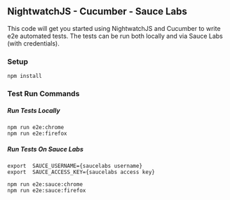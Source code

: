 ## NightwatchJS - Cucumber - Sauce Labs

This code will get you started using NightwatchJS and Cucumber to write e2e automated tests.  The tests can be run both locally and via Sauce Labs (with credentials).

### Setup

```
npm install
```

### Test Run Commands
##### Run Tests Locally
```
npm run e2e:chrome
npm run e2e:firefox
```
##### Run Tests On Sauce Labs
```
export  SAUCE_USERNAME={saucelabs username}
export  SAUCE_ACCESS_KEY={saucelabs access key}
```
```
npm run e2e:sauce:chrome
npm run e2e:sauce:firefox
```

